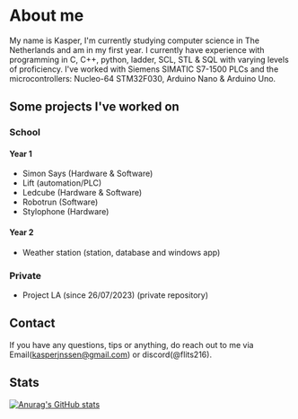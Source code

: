 # About me
My name is Kasper, <!-- might add Twitter & stuff later on -->I'm currently studying computer science in The Netherlands and am in my first year.
I currently have experience with programming in C, C++, python, ladder, SCL, STL & SQL with varying levels of proficiency. I've worked with Siemens SIMATIC S7-1500 PLCs and the microcontrollers: Nucleo-64 STM32F030, Arduino Nano & Arduino Uno.


## Some projects I've worked on
### School
#### Year 1
- Simon Says (Hardware & Software)
- Lift (automation/PLC)
- Ledcube (Hardware & Software)
- Robotrun (Software)
- Stylophone (Hardware)
#### Year 2
- Weather station (station, database and windows app)

### Private
- Project LA (since 26/07/2023) (private repository)
 
<!-- ### Still a WIP -->


## Contact
If you have any questions, tips or anything, do reach out to me via Email(kasperjnssen@gmail.com) or discord(@flits216).


## Stats
[![Anurag's GitHub stats](https://github-readme-stats.vercel.app/api?username=kasper201&show_icons=true&theme=transparent)](https://github.com/anuraghazra/github-readme-stats)
<!--
**kasper201/kasper201** is a ✨ _special_ ✨ repository because its `README.md` (this file) appears on your GitHub profile.

-->

